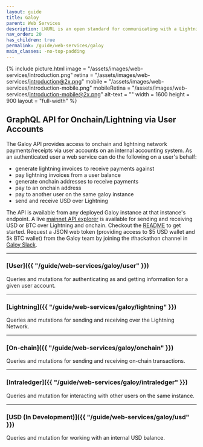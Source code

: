 ```yaml
---
layout: guide
title: Galoy
parent: Web Services
description: LNURL is an open standard for communicating with a Lightning node through HTTP.
nav_order: 20
has_children: true
permalink: /guide/web-services/galoy
main_classes: -no-top-padding
---
```


{% include picture.html 
   image = "/assets/images/web-services/introduction.png"
   retina = "/assets/images/web-services/introduction@2x.png"
   mobile = "/assets/images/web-services/introduction-mobile.png"
   mobileRetina = "/assets/images/web-services/introduction-mobile@2x.png"
   alt-text = ""
   width = 1600
   height = 900
   layout = "full-width"
%}

## GraphQL API for Onchain/Lightning via User Accounts

The Galoy API provides access to onchain and lightning network payments/receipts via user accounts on an internal accounting system. As an authenticated user a web service can do the following on a user's behalf:
- generate lightning invoices to receive payments against
- pay lightning invoices from a user balance
- generate onchain addresses to receive payments
- pay to an onchain address
- pay to another user on the same galoy instance
- send and receive USD over Lightning

The API is available from any deployed Galoy instance at that instance's endpoint. A live [mainnet API explorer](https://studio.apollographql.com/public/galoy-hackathon/explorer?variant=current) is available for sending and receiving USD or BTC over Lightning and onchain. Checkout the [README](https://studio.apollographql.com/public/galoy-hackathon/home?variant=current) to get started. Request a JSON web token (providing access to $5 USD wallet and 5k BTC wallet) from the Galoy team by joining the #hackathon channel in [Galoy Slack](https://join.slack.com/t/galoymoney-workspace/shared_invite/zt-rvnhsdb5-72AZCD_jzw6_Q05aCs0SgA).

---

### [User]({{ "/guide/web-services/galoy/user" }})
Queries and mutations for authenticating as and getting information for a given user account.

---

### [Lightning]({{ "/guide/web-services/galoy/lightning" }})
Queries and mutations for sending and receiving over the Lightning Network.

---

### [On-chain]({{ "/guide/web-services/galoy/onchain" }})
Queries and mutations for sending and receiving on-chain transactions.

---

### [Intraledger]({{ "/guide/web-services/galoy/intraledger" }})
Queries and mutation for interacting with other users on the same instance.

---

### [USD (In Development)]({{ "/guide/web-services/galoy/usd" }})
Queries and mutation for working with an internal USD balance.
